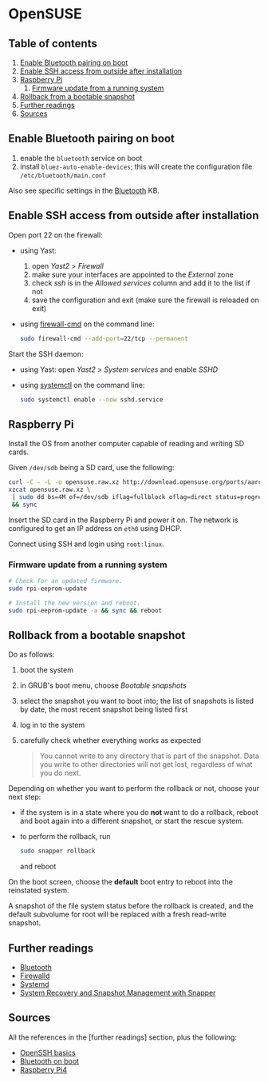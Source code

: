 # OpenSUSE

## Table of contents <!-- omit in toc -->

1. [Enable Bluetooth pairing on boot](#enable-bluetooth-pairing-on-boot)
1. [Enable SSH access from outside after installation](#enable-ssh-access-from-outside-after-installation)
1. [Raspberry Pi](#raspberry-pi)
   1. [Firmware update from a running system](#firmware-update-from-a-running-system)
1. [Rollback from a bootable snapshot](#rollback-from-a-bootable-snapshot)
1. [Further readings](#further-readings)
1. [Sources](#sources)

## Enable Bluetooth pairing on boot

1. enable the `bluetooth` service on boot
1. install `bluez-auto-enable-devices`; this will create the configuration file `/etc/bluetooth/main.conf`

Also see specific settings in the [Bluetooth] KB.

## Enable SSH access from outside after installation

Open port 22 on the firewall:

- using Yast:

  1. open _Yast2_ > _Firewall_
  1. make sure your interfaces are appointed to the _External_ zone
  1. check _ssh_ is in the _Allowed services_ column and add it to the list if not
  1. save the configuration and exit (make sure the firewall is reloaded on exit)

- using [firewall-cmd][firewalld] on the command line:

  ```sh
  sudo firewall-cmd --add-port=22/tcp --permanent
  ```

Start the SSH daemon:

- using Yast: open _Yast2_ > _System services_ and enable _SSHD_
- using [systemctl][systemd] on the command line:

  ```sh
  sudo systemctl enable --now sshd.service
  ```

## Raspberry Pi

Install the OS from another computer capable of reading and writing SD cards.

Given `/dev/sdb` being a SD card, use the following:

```sh
curl -C - -L -o opensuse.raw.xz http://download.opensuse.org/ports/aarch64/tumbleweed/appliances/openSUSE-Tumbleweed-ARM-JeOS-raspberrypi.aarch64.raw.xz
xzcat opensuse.raw.xz \
 | sudo dd bs=4M of=/dev/sdb iflag=fullblock oflag=direct status=progress \
 && sync
```

Insert the SD card in the Raspberry Pi and power it on. The network is configured to get an IP address on `eth0` using DHCP.

Connect using SSH and login using `root:linux`.

### Firmware update from a running system

```sh
# Check for an updated firmware.
sudo rpi-eeprom-update

# Install the new version and reboot.
sudo rpi-eeprom-update -a && sync && reboot
```

## Rollback from a bootable snapshot

Do as follows:

1. boot the system
1. in GRUB's boot menu, choose _Bootable snapshots_
1. select the snapshot you want to boot into; the list of snapshots is listed by date, the most recent snapshot being listed first
1. log in to the system
1. carefully check whether everything works as expected

   > You cannot write to any directory that is part of the snapshot. Data you write to other directories will not get lost, regardless of what you do next.

Depending on whether you want to perform the rollback or not, choose your next step:

- if the system is in a state where you do **not** want to do a rollback, reboot and boot again into a different snapshot, or start the rescue system.
- to perform the rollback, run

  ```sh
  sudo snapper rollback
  ```

  and reboot

On the boot screen, choose the **default** boot entry to reboot into the reinstated system.

A snapshot of the file system status before the rollback is created, and the default subvolume for root will be replaced with a fresh read-write snapshot.

## Further readings

- [Bluetooth]
- [Firewalld]
- [Systemd]
- [System Recovery and Snapshot Management with Snapper]

## Sources

All the references in the [further readings] section, plus the following:

- [OpenSSH basics]
- [Bluetooth on boot]
- [Raspberry Pi4]

<!--
  References
  -->

<!-- Upstream -->
[openssh basics]: https://en.opensuse.org/SDB:OpenSSH_basics
[raspberry pi4]: https://en.opensuse.org/openSUSE:Raspberry_Pi
[system recovery and snapshot management with snapper]: https://documentation.suse.com/sles/12-SP4/html/SLES-all/cha-snapper.html

<!-- Knowledge base -->
[bluetooth]: bluetooth.md#bluetooth-devices-cannot-be-used-at-login
[firewalld]: firewalld.md
[systemd]: systemd.md

<!-- Others -->
[bluetooth on boot]: https://www.reddit.com/r/openSUSE/comments/eoozm2/comment/feetqpn/
